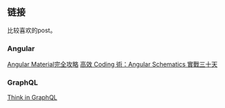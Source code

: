 ## 链接

比较喜欢的post。

### Angular
[Angular Material完全攻略](https://ithelp.ithome.com.tw/users/20020617/ironman/1263)
[高效 Coding 術：Angular Schematics 實戰三十天](https://ithelp.ithome.com.tw/users/20090728/ironman/2149)

### GraphQL 
[Think in GraphQL](https://ithelp.ithome.com.tw/users/20111997/ironman/1878)